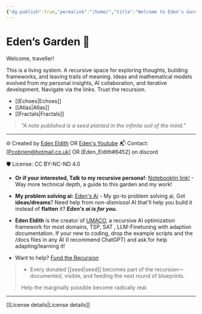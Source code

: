 ```yaml
---
{"dg-publish":true,"permalink":"/home/","title":"Welcome to Eden's Garden","tags":["AI","AIProcessing","ChatGPT","Cognition","CognitiveInfrastructure","EmergentTechnoethics","NLP","Programming","RecursiveSystemsThinking","Tagging","AI","AIProcessing","ChatGPT","Cognition","CognitiveInfrastructure","EmergentTechnoethics","NLP","Programming","RecursiveSystemsThinking","Tagging","gardenEntry"],"updated":"2025-04-17T01:55:06.811+01:00"}
---
```


# Eden’s Garden 🌿

Welcome, traveller!

This is a living system. A recursive space for exploring thoughts, building frameworks, and leaving trails of meaning.
Ideas and mathematical models evolved from my personal insights, AI collaboration, and iterative development.
Navigate via the links. Trust the recursion. 
- [[Echoes\|Echoes]] 
- [[Atlas\|Atlas]] 
- [[Fractals\|Fractals]]

> *"A note published is a seed planted in the infinite soil of the mind."*
---

🌐 Created by [Eden Eldith](https://github.com/eden-eldith)  OR [Eden's Youtube](https://www.youtube.com/@eden_eldith)
📬 Contact: [Pcobrien@hotmail.co.uk]  OR [Eden_Eldith#6452] on discord 

🛡️ License: CC BY-NC-ND 4.0  
- **Or if your interested, Talk to my recursive persona!**: [Notebooklm link!](https://notebooklm.google.com/notebook/aaaba723-fd70-4709-95af-e3ad0f57c12e) - Way more technical depth, a guide to this garden and my work!
- **My problem solving ai:** [Eden's Ai](https://chatgpt.com/g/g-68002ed86e9c819181506470bdb48e89-eden-companion) - My go-to problem solving ai, Got **ideas/dreams**? Need help from *non-dismissal* AI that'll help you build it instead of **flatten** it? ***Eden's ai is for you.***
- **Eden Eldith** is the creator of [UMACO](https://github.com/Eden-Eldith/UMACO), a recursive AI optimization framework for most domains, TSP, SAT , LLM-Finetuning with adaption documentation. 
  If your new to coding, drop the example scripts and the /docs files in any AI (I recommend ChatGPT) and ask for help adapting/learning it!

- Want to help? [Fund the Recursion](https://buymeacoffee.com/eden_eldith)

> - Every donated [[seed\|seed]] becomes part of the recursion—documented, visible, and feeding the next round of blueprints.  
> 
>  Help the marginally possible become radically real.

---

[[License details\|License details]]